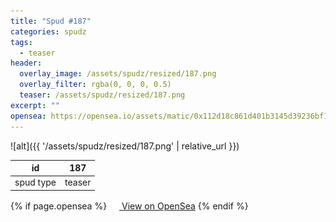 ```yaml
---
title: "Spud #187"
categories: spudz
tags:
  - teaser
header:
  overlay_image: /assets/spudz/resized/187.png
  overlay_filter: rgba(0, 0, 0, 0.5)
  teaser: /assets/spudz/resized/187.png
excerpt: ""
opensea: https://opensea.io/assets/matic/0x112d18c861d401b3145d39236bf149f01e18beed/187
---
```

![alt]({{ '/assets/spudz/resized/187.png' | relative_url }})

| id | 187 |
|-|-|
| spud type | teaser |

{% if page.opensea %}
<a href="{{page.opensea}}" class="btn btn--info" onclick="window.open(this.href, '_blank'); return false;"><img src="/assets/images/opensea.svg" width="16px"><span>  View on OpenSea</span></a>
{% endif %}
